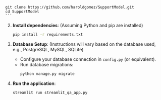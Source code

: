    git clone https://github.com/haroldgomez/SupportModel.git
    cd SupportModel
    ```

2.  **Install dependencies**:
    (Assuming Python and pip are installed)
    ```bash
    pip install -r requirements.txt
    ```

3.  **Database Setup**:
    (Instructions will vary based on the database used, e.g., PostgreSQL, MySQL, SQLite)
    -   Configure your database connection in `config.py` (or equivalent).
    -   Run database migrations:
        ```bash
        python manage.py migrate
        ```

4.  **Run the application**:
    ```bash
    streamlit run streamlit_qa_app.py
   
    